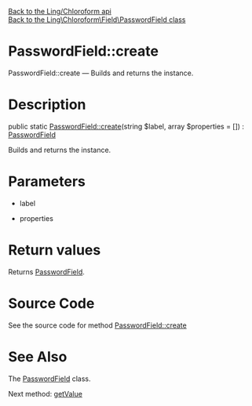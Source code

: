 [Back to the Ling/Chloroform api](https://github.com/lingtalfi/Chloroform/blob/master/doc/api/Ling/Chloroform.md)<br>
[Back to the Ling\Chloroform\Field\PasswordField class](https://github.com/lingtalfi/Chloroform/blob/master/doc/api/Ling/Chloroform/Field/PasswordField.md)


PasswordField::create
================



PasswordField::create — Builds and returns the instance.




Description
================


public static [PasswordField::create](https://github.com/lingtalfi/Chloroform/blob/master/doc/api/Ling/Chloroform/Field/PasswordField/create.md)(string $label, array $properties = []) : [PasswordField](https://github.com/lingtalfi/Chloroform/blob/master/doc/api/Ling/Chloroform/Field/PasswordField.md)




Builds and returns the instance.




Parameters
================


- label

    

- properties

    


Return values
================

Returns [PasswordField](https://github.com/lingtalfi/Chloroform/blob/master/doc/api/Ling/Chloroform/Field/PasswordField.md).








Source Code
===========
See the source code for method [PasswordField::create](https://github.com/lingtalfi/Chloroform/blob/master/Field/PasswordField.php#L31-L35)


See Also
================

The [PasswordField](https://github.com/lingtalfi/Chloroform/blob/master/doc/api/Ling/Chloroform/Field/PasswordField.md) class.

Next method: [getValue](https://github.com/lingtalfi/Chloroform/blob/master/doc/api/Ling/Chloroform/Field/PasswordField/getValue.md)<br>

